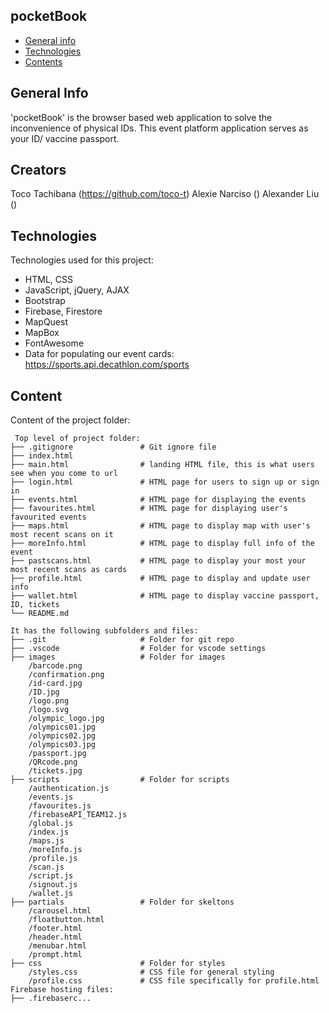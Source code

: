 ## pocketBook

* [General info](#general-info)
* [Technologies](#technologies)
* [Contents](#content)

## General Info
'pocketBook' is the browser based web application to solve the inconvenience of physical IDs.
This event platform application serves as your ID/ vaccine passport.

## Creators
Toco Tachibana (https://github.com/toco-t)
Alexie Narciso ()
Alexander Liu ()


## Technologies
Technologies used for this project:
* HTML, CSS
* JavaScript, jQuery, AJAX
* Bootstrap
* Firebase, Firestore
* MapQuest
* MapBox
* FontAwesome
* Data for populating our event cards: https://sports.api.decathlon.com/sports

## Content
Content of the project folder:

```
 Top level of project folder:
├── .gitignore               # Git ignore file
├── index.html
├── main.html                # landing HTML file, this is what users see when you come to url
├── login.html               # HTML page for users to sign up or sign in   
├── events.html              # HTML page for displaying the events
├── favourites.html          # HTML page for displaying user's favourited events
├── maps.html                # HTML page to display map with user's most recent scans on it
├── moreInfo.html            # HTML page to display full info of the event  
├── pastscans.html           # HTML page to display your most your most recent scans as cards
├── profile.html             # HTML page to display and update user info
├── wallet.html              # HTML page to display vaccine passport, ID, tickets
└── README.md

It has the following subfolders and files:
├── .git                     # Folder for git repo
├── .vscode                  # Folder for vscode settings
├── images                   # Folder for images
    /barcode.png
    /confirmation.png
    /id-card.jpg
    /ID.jpg
    /logo.png
    /logo.svg
    /olympic_logo.jpg
    /olympics01.jpg
    /olympics02.jpg
    /olympics03.jpg
    /passport.jpg
    /QRcode.png
    /tickets.jpg          
├── scripts                  # Folder for scripts
    /authentication.js
    /events.js
    /favourites.js
    /firebaseAPI_TEAM12.js
    /global.js
    /index.js
    /maps.js
    /moreInfo.js
    /profile.js
    /scan.js
    /script.js
    /signout.js
    /wallet.js
├── partials                 # Folder for skeltons
    /carousel.html
    /floatbutton.html
    /footer.html
    /header.html
    /menubar.html
    /prompt.html
├── css                      # Folder for styles
    /styles.css              # CSS file for general styling
    /profile.css             # CSS file specifically for profile.html
Firebase hosting files:
├── .firebaserc...


```

<!-- Tips for file naming files and folders:
* use lowercase with no spaces
* use dashes (not underscore) for word separation -->
